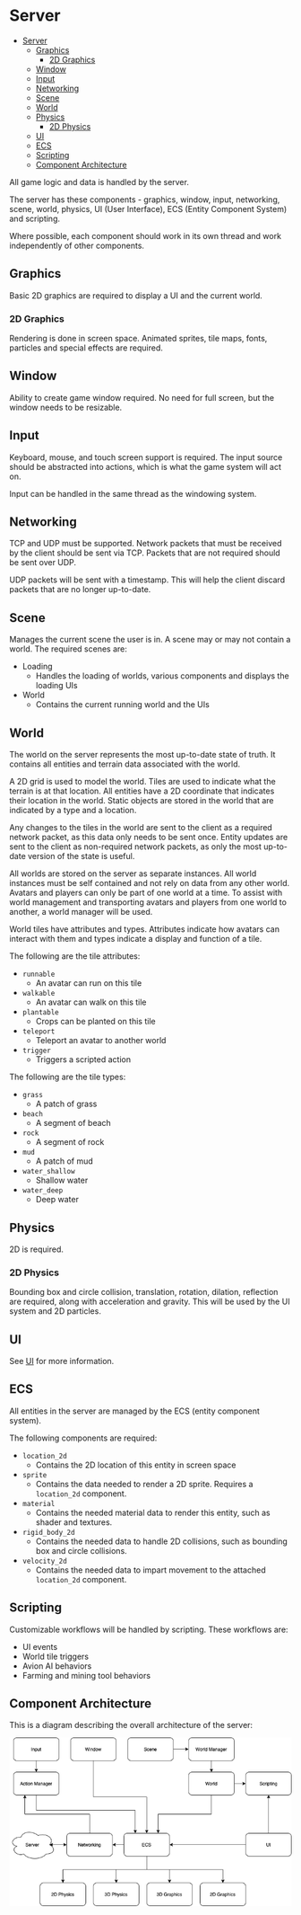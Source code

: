 # Server

- [Server](#server)
  - [Graphics](#graphics)
    - [2D Graphics](#2d-graphics)
  - [Window](#window)
  - [Input](#input)
  - [Networking](#networking)
  - [Scene](#scene)
  - [World](#world)
  - [Physics](#physics)
    - [2D Physics](#2d-physics)
  - [UI](#ui)
  - [ECS](#ecs)
  - [Scripting](#scripting)
  - [Component Architecture](#component-architecture)

All game logic and data is handled by the server.

The server has these components - graphics, window, input, networking, scene, world, physics, UI (User Interface), ECS (Entity Component System) and scripting.

Where possible, each component should work in its own thread and work independently of other components.

## Graphics

Basic 2D graphics are required to display a UI and the current world.

### 2D Graphics

Rendering is done in screen space. Animated sprites, tile maps, fonts, particles and special effects are required.

## Window

Ability to create game window required. No need for full screen, but the window needs to be resizable.

## Input

Keyboard, mouse, and touch screen support is required. The input source should be abstracted into actions, which is what the game system will act on.

Input can be handled in the same thread as the windowing system.

## Networking

TCP and UDP must be supported. Network packets that must be received by the client should be sent via TCP. Packets that are not required should be sent over UDP.

UDP packets will be sent with a timestamp. This will help the client discard packets that are no longer up-to-date.

## Scene

Manages the current scene the user is in. A scene may or may not contain a world. The required scenes are:

* Loading
  * Handles the loading of worlds, various components and displays the loading UIs
* World
  * Contains the current running world and the UIs

## World

The world on the server represents the most up-to-date state of truth. It contains all entities and terrain data associated with the world.

A 2D grid is used to model the world. Tiles are used to indicate what the terrain is at that location. All entities have a 2D coordinate that indicates their location in the world. Static objects are stored in the world that are indicated by a type and a location.

Any changes to the tiles in the world are sent to the client as a required network packet, as this data only needs to be sent once. Entity updates are sent to the client as non-required network packets, as only the most up-to-date version of the state is useful.

All worlds are stored on the server as separate instances. All world instances must be self contained and not rely on data from any other world. Avatars and players can only be part of one world at a time. To assist with world management and transporting avatars and players from one world to another, a world manager will be used.

World tiles have attributes and types. Attributes indicate how avatars can interact with them and types indicate a display and function of a tile.

The following are the tile attributes:

* `runnable`
  * An avatar can run on this tile
* `walkable`
  * An avatar can walk on this tile
* `plantable`
  * Crops can be planted on this tile
* `teleport`
  * Teleport an avatar to another world
* `trigger`
  * Triggers a scripted action

The following are the tile types:

* `grass`
  * A patch of grass
* `beach`
  * A segment of beach
* `rock`
  * A segment of rock
* `mud`
  * A patch of mud
* `water_shallow`
  * Shallow water
* `water_deep`
  * Deep water

## Physics

2D is required.

### 2D Physics

Bounding box and circle collision, translation, rotation, dilation, reflection are required, along with acceleration and gravity. This will be used by the UI system and 2D particles.

## UI

See [UI](ui.md) for more information.

## ECS

All entities in the server are managed by the ECS (entity component system).

The following components are required:

* `location_2d`
  * Contains the 2D location of this entity in screen space
* `sprite`
  * Contains the data needed to render a 2D sprite. Requires a `location_2d` component.
* `material`
  * Contains the needed material data to render this entity, such as shader and textures.
* `rigid_body_2d`
  * Contains the needed data to handle 2D collisions, such as bounding box and circle collisions.
* `velocity_2d`
  * Contains the needed data to impart movement to the attached `location_2d` component.

## Scripting

Customizable workflows will be handled by scripting. These workflows are:

* UI events
* World tile triggers
* Avion AI behaviors
* Farming and mining tool behaviors

## Component Architecture

This is a diagram describing the overall architecture of the server:

![Overall Server Architecture](images/server_architecture.drawio.png)
